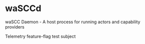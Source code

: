 # waSCCd

waSCC Daemon - A host process for running actors and capability providers

Telemetry feature-flag test subject
